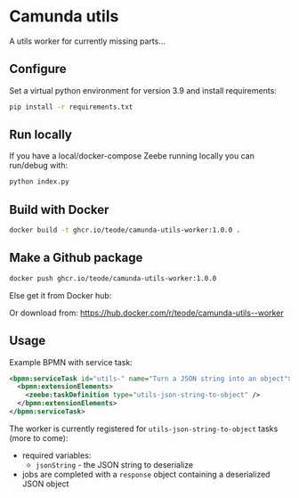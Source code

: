 Camunda utils
================================

A utils worker for currently missing parts...

Configure
---------

Set a virtual python environment for version 3.9 and install requirements:

```bash
pip install -r requirements.txt 
```

Run locally
-----------

If you have a local/docker-compose Zeebe running locally you can run/debug with:

```bash
python index.py
```

Build with Docker
-----------------

```bash
docker build -t ghcr.io/teode/camunda-utils-worker:1.0.0 .
```

Make a Github package
---------------------

```bash
docker push ghcr.io/teode/camunda-utils-worker:1.0.0
```

Else get it from Docker hub:

Or download from: https://hub.docker.com/r/teode/camunda-utils--worker

Usage
-----

Example BPMN with service task:

 ```xml
 <bpmn:serviceTask id="utils-" name="Turn a JSON string into an object">
   <bpmn:extensionElements>
     <zeebe:taskDefinition type="utils-json-string-to-object" />
   </bpmn:extensionElements>
 </bpmn:serviceTask>
 ```

The worker is currently registered for `utils-json-string-to-object` tasks (more to come):
* required variables:
  * `jsonString` - the JSON string to deserialize
* jobs are completed with a `response` object containing a deserialized JSON object